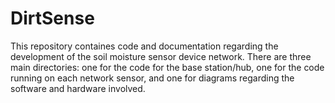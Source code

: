 # DirtSense

This repository containes code and documentation regarding the development of the soil moisture sensor device network. There are three main directories: one for the code for the base station/hub, one for the code running on each network sensor, and one for diagrams regarding the software and hardware involved. 
